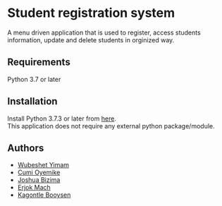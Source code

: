 # Student registration system
A menu driven application that is used to register, access students information, update and delete students in orginized way.

## Requirements
Python 3.7 or later

## Installation
Install Python 3.7.3 or later from [here](https://www.python.org/downloads/).\
This application does not require any external python package/module.

## Authors
- [Wubeshet Yimam](https://github.com/wubeshetA)
- [Cumi Oyemike](https://github.com/CtripleU)
- [Joshua Bizima](https://github.com/jbizima)
- [Erjok Mach](https://github.com/Erjok2022)
- [Kagontle Booysen](https://github.com/KagontleBooysen)